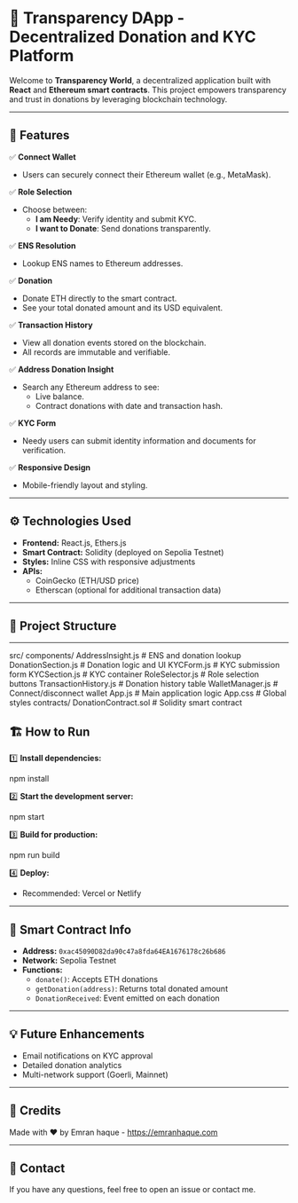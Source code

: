 # 🌟 Transparency DApp - Decentralized Donation and KYC Platform

Welcome to **Transparency World**, a decentralized application built with **React** and **Ethereum smart contracts**. This project empowers transparency and trust in donations by leveraging blockchain technology.

---

## 🚀 Features

✅ **Connect Wallet**
- Users can securely connect their Ethereum wallet (e.g., MetaMask).

✅ **Role Selection**
- Choose between:
  - **I am Needy**: Verify identity and submit KYC.
  - **I want to Donate**: Send donations transparently.

✅ **ENS Resolution**
- Lookup ENS names to Ethereum addresses.

✅ **Donation**
- Donate ETH directly to the smart contract.
- See your total donated amount and its USD equivalent.

✅ **Transaction History**
- View all donation events stored on the blockchain.
- All records are immutable and verifiable.

✅ **Address Donation Insight**
- Search any Ethereum address to see:
  - Live balance.
  - Contract donations with date and transaction hash.

✅ **KYC Form**
- Needy users can submit identity information and documents for verification.

✅ **Responsive Design**
- Mobile-friendly layout and styling.

---

## ⚙️ Technologies Used

- **Frontend:** React.js, Ethers.js
- **Smart Contract:** Solidity (deployed on Sepolia Testnet)
- **Styles:** Inline CSS with responsive adjustments
- **APIs:**
  - CoinGecko (ETH/USD price)
  - Etherscan (optional for additional transaction data)

---

## 📂 Project Structure

---
src/
components/
AddressInsight.js      # ENS and donation lookup
DonationSection.js     # Donation logic and UI
KYCForm.js             # KYC submission form
KYCSection.js          # KYC container
RoleSelector.js        # Role selection buttons
TransactionHistory.js  # Donation history table
WalletManager.js       # Connect/disconnect wallet
App.js                   # Main application logic
App.css                  # Global styles
contracts/
DonationContract.sol     # Solidity smart contract

## 🏗️ How to Run

1️⃣ **Install dependencies:**

npm install

2️⃣ **Start the development server:**

npm start

3️⃣ **Build for production:**

npm run build

4️⃣ **Deploy:**
- Recommended: Vercel or Netlify

---

## 📜 Smart Contract Info

- **Address:** `0xac45090D82da90c47a8fda64EA1676178c26b686`
- **Network:** Sepolia Testnet
- **Functions:**
  - `donate()`: Accepts ETH donations
  - `getDonation(address)`: Returns total donated amount
  - `DonationReceived`: Event emitted on each donation

---

## 💡 Future Enhancements

- Email notifications on KYC approval
- Detailed donation analytics
- Multi-network support (Goerli, Mainnet)

---

## 🙏 Credits

Made with ❤️ by Emran haque - https://emranhaque.com

---

## 📧 Contact

If you have any questions, feel free to open an issue or contact me.
